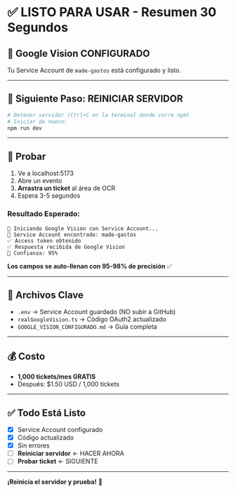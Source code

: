 # ✅ LISTO PARA USAR - Resumen 30 Segundos

## 🎉 Google Vision CONFIGURADO

Tu Service Account de `made-gastos` está configurado y listo.

---

## 🚀 Siguiente Paso: REINICIAR SERVIDOR

```bash
# Detener servidor (Ctrl+C en la terminal donde corre npm)
# Iniciar de nuevo:
npm run dev
```

---

## 🧪 Probar

1. Ve a localhost:5173
2. Abre un evento
3. **Arrastra un ticket** al área de OCR
4. Espera 3-5 segundos

### Resultado Esperado:

```
🚀 Iniciando Google Vision con Service Account...
🔑 Service Account encontrado: made-gastos
✅ Access token obtenido
✅ Respuesta recibida de Google Vision
🎯 Confianza: 95%
```

**Los campos se auto-llenan con 95-98% de precisión** ✅

---

## 📁 Archivos Clave

- `.env` → Service Account guardado (NO subir a GitHub)
- `realGoogleVision.ts` → Código OAuth2 actualizado
- `GOOGLE_VISION_CONFIGURADO.md` → Guía completa

---

## 💰 Costo

- **1,000 tickets/mes GRATIS**
- Después: $1.50 USD / 1,000 tickets

---

## ✅ Todo Está Listo

- [x] Service Account configurado
- [x] Código actualizado
- [x] Sin errores
- [ ] **Reiniciar servidor** ← HACER AHORA
- [ ] **Probar ticket** ← SIGUIENTE

---

**¡Reinicia el servidor y prueba!** 🚀
